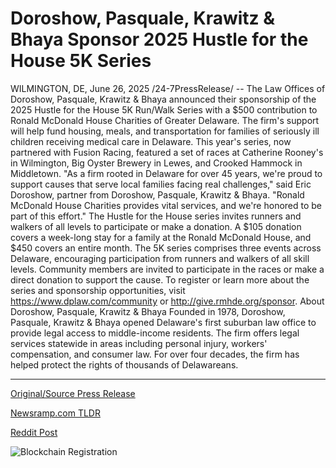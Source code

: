 # Doroshow, Pasquale, Krawitz &amp; Bhaya Sponsor 2025 Hustle for the House 5K Series

WILMINGTON, DE, June 26, 2025 /24-7PressRelease/ -- The Law Offices of Doroshow, Pasquale, Krawitz & Bhaya announced their sponsorship of the 2025 Hustle for the House 5K Run/Walk Series with a $500 contribution to Ronald McDonald House Charities of Greater Delaware. The firm's support will help fund housing, meals, and transportation for families of seriously ill children receiving medical care in Delaware.   This year's series, now partnered with Fusion Racing, featured a set of races at Catherine Rooney's in Wilmington, Big Oyster Brewery in Lewes, and Crooked Hammock in Middletown.  "As a firm rooted in Delaware for over 45 years, we're proud to support causes that serve local families facing real challenges," said Eric Doroshow, partner from Doroshow, Pasquale, Krawitz & Bhaya. "Ronald McDonald House Charities provides vital services, and we're honored to be part of this effort."  The Hustle for the House series invites runners and walkers of all levels to participate or make a donation. A $105 donation covers a week-long stay for a family at the Ronald McDonald House, and $450 covers an entire month.  The 5K series comprises three events across Delaware, encouraging participation from runners and walkers of all skill levels. Community members are invited to participate in the races or make a direct donation to support the cause.  To register or learn more about the series and sponsorship opportunities, visit https://www.dplaw.com/community or http://give.rmhde.org/sponsor.  About Doroshow, Pasquale, Krawitz & Bhaya Founded in 1978, Doroshow, Pasquale, Krawitz & Bhaya opened Delaware's first suburban law office to provide legal access to middle-income residents. The firm offers legal services statewide in areas including personal injury, workers' compensation, and consumer law. For over four decades, the firm has helped protect the rights of thousands of Delawareans. 

---

[Original/Source Press Release](https://www.24-7pressrelease.com/press-release/524275/doroshow-pasquale-krawitz-bhaya-sponsor-2025-hustle-for-the-house-5k-series)
                    

[Newsramp.com TLDR](https://newsramp.com/curated-news/law-firm-sponsors-5k-to-aid-families-of-ill-children-in-delaware/46541333252967317f599aa2bac2dd6c) 

 



[Reddit Post](https://www.reddit.com/r/eventNews/comments/1lktrrw/law_firm_sponsors_5k_to_aid_families_of_ill/) 



![Blockchain Registration](https://cdn.newsramp.app/24-7PressRelease/qrcode/256/26/cakef_hd.webp)